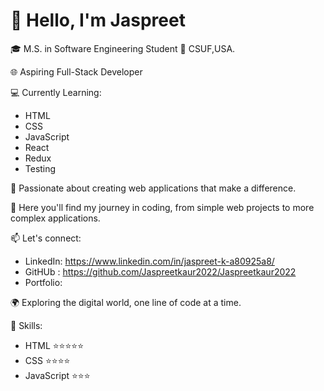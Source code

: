 # 👋 Hello, I'm Jaspreet

🎓 M.S. in Software Engineering Student
🏫 CSUF,USA.

🌐 Aspiring Full-Stack Developer

💻 Currently Learning:
   - HTML
   - CSS
   - JavaScript
   - React
   - Redux
   - Testing

🚀 Passionate about creating web applications that make a difference.

🌟 Here you'll find my journey in coding, from simple web projects to more complex applications.

📫 Let's connect:
   - LinkedIn: https://www.linkedin.com/in/jaspreet-k-a80925a8/
   - GitHUb : https://github.com/Jaspreetkaur2022/Jaspreetkaur2022
   - Portfolio: 

🌍 Exploring the digital world, one line of code at a time.

🚀 Skills:
   - HTML ⭐⭐⭐⭐⭐
   - CSS ⭐⭐⭐⭐
   - JavaScript ⭐⭐⭐
